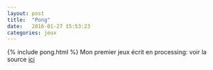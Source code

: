 ```yaml
---
layout: post
title:  "Pong"
date:   2016-01-27 15:53:23
categories: jeux
---
```

{% include pong.html %}
Mon premier jeux écrit en processing: voir la source [ici](https://github.com/youyouenn/youyouenn.github.io/tree/master/assets/Pong)